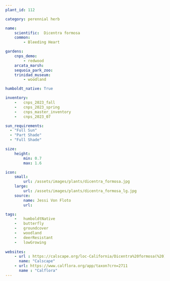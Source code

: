 ```yaml
---
plant_id: 112

category: perennial herb

name: 
    scientific:  Dicentra formosa                     
    common: 
        - Bleeding Heart 

gardens:
    cnps_demo:
        - redwood
    arcata_marsh:
    sequoia_park_zoo:
    trinidad_museum:
        - woodland

humboldt_native: True

inventory: 
    -   cnps_2023_fall
    -   cnps_2023_spring
    -   cnps_master_inventory
    -   cnps_2023_07 

sun_requirements:
  - "Full Sun"
  - "Part Shade"
  - "Full Shade"

size:
    height: 
        min: 0.7
        max: 1.6

icon: 
    small: 
        url: /assets/images/plants/dicentra_formosa.jpg
    large: 
        url: /assets/images/plants/dicentra_formosa_lg.jpg
    source:
        name: Jessi Von Floto
        url: 

tags: 
    -   humboldtNative
    -   butterfly 
    -   groundcover
    -   woodland
    -   deerResistant
    -   lowGrowing
 
websites:
    - url : https://calscape.org/loc-California/Dicentra%20formosa(%20) 
      name: "Calscape"
    - url: https://www.calflora.org/app/taxon?crn=2711
      name : "Calflora"
---
```

